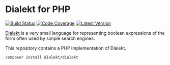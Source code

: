 # Dialekt for PHP

[![Build Status](http://img.shields.io/travis/dialekt-lang/dialekt/master.svg?style=flat-square)](https://travis-ci.org/dialekt-lang/dialekt)
[![Code Coverage](https://img.shields.io/codecov/c/github/dialekt-lang/dialekt/master.svg?style=flat-square)](https://codecov.io/githubdialekt-langidialekt/isolator)
[![Latest Version](http://img.shields.io/packagist/v/dialekt/dialekt.svg?style=flat-square&label=semver)](https://semver.org)

[Dialekt](https://dialekt-lang.github.io) is a very small language for
representing boolean expressions of the form often used by simple search
engines.

This repository contains a PHP implementation of Dialekt.

    composer install dialekt/dialekt
